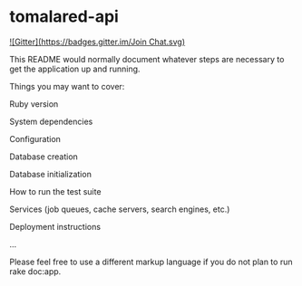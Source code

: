 # tomalared-api
[![Gitter](https://badges.gitter.im/Join Chat.svg)](https://gitter.im/ouruboros/tomalared-api?utm_source=badge&utm_medium=badge&utm_campaign=pr-badge&utm_content=badge)

This README would normally document whatever steps are necessary to get the application up and running.

Things you may want to cover:

Ruby version

System dependencies

Configuration

Database creation

Database initialization

How to run the test suite

Services (job queues, cache servers, search engines, etc.)

Deployment instructions

…

Please feel free to use a different markup language if you do not plan to run rake doc:app.
